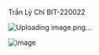Trần Lý Chí BIT-220022


![Uploading image.png…]()

![image](https://github.com/user-attachments/assets/a3f6ed14-ed57-4867-9dc2-b15412883f85)

